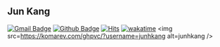 ## Jun Kang
[![Gmail Badge](https://img.shields.io/badge/-junhkang91@gmail.com-c14438?style=flat&logo=Gmail&logoColor=white&link=mailto:junhkang91@gmail.com)](mailto:junhkang91@gmail.com) [![Github Badge](https://img.shields.io/badge/-junhkang-grey?style=flat&logo=github&logoColor=white&link=https://github.com/junhkang/)](https://www.github.com/junhkang/) [![Hits](https://hits.seeyoufarm.com/api/count/incr/badge.svg?url=https%3A%2F%2Fgithub.com%2Fjunhkang&count_bg=%2379C83D&title_bg=%23555555&icon=&icon_color=%23E7E7E7&title=hits&edge_flat=false)](https://hits.seeyoufarm.com)
[![wakatime](https://wakatime.com/badge/user/9e8a1c52-08ff-4acb-8ca2-f359b804ee51.svg)](https://wakatime.com/@9e8a1c52-08ff-4acb-8ca2-f359b804ee51)
<img src=https://komarev.com/ghpvc/?username=junhkang alt=junhkang />
<!-- [![junhkang's wakatime stats](https://github-readme-stats.vercel.app/api/wakatime?username=junhkang)](https://github.com/anuraghazra/github-readme-stats) -->
